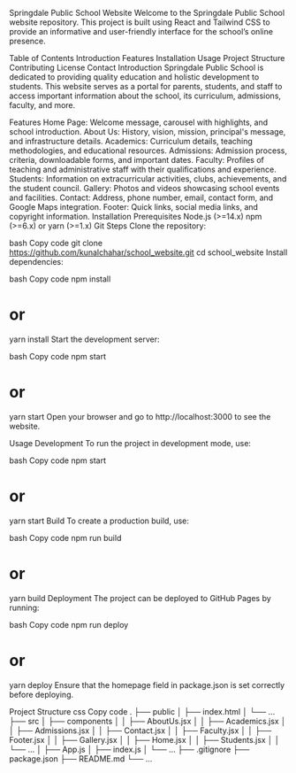 Springdale Public School Website
Welcome to the Springdale Public School website repository. This project is built using React and Tailwind CSS to provide an informative and user-friendly interface for the school’s online presence.

Table of Contents
Introduction
Features
Installation
Usage
Project Structure
Contributing
License
Contact
Introduction
Springdale Public School is dedicated to providing quality education and holistic development to students. This website serves as a portal for parents, students, and staff to access important information about the school, its curriculum, admissions, faculty, and more.

Features
Home Page: Welcome message, carousel with highlights, and school introduction.
About Us: History, vision, mission, principal's message, and infrastructure details.
Academics: Curriculum details, teaching methodologies, and educational resources.
Admissions: Admission process, criteria, downloadable forms, and important dates.
Faculty: Profiles of teaching and administrative staff with their qualifications and experience.
Students: Information on extracurricular activities, clubs, achievements, and the student council.
Gallery: Photos and videos showcasing school events and facilities.
Contact: Address, phone number, email, contact form, and Google Maps integration.
Footer: Quick links, social media links, and copyright information.
Installation
Prerequisites
Node.js (>=14.x)
npm (>=6.x) or yarn (>=1.x)
Git
Steps
Clone the repository:

bash
Copy code
git clone https://github.com/kunalchahar/school_website.git
cd school_website
Install dependencies:

bash
Copy code
npm install
# or
yarn install
Start the development server:

bash
Copy code
npm start
# or
yarn start
Open your browser and go to http://localhost:3000 to see the website.

Usage
Development
To run the project in development mode, use:

bash
Copy code
npm start
# or
yarn start
Build
To create a production build, use:

bash
Copy code
npm run build
# or
yarn build
Deployment
The project can be deployed to GitHub Pages by running:

bash
Copy code
npm run deploy
# or
yarn deploy
Ensure that the homepage field in package.json is set correctly before deploying.

Project Structure
css
Copy code
.
├── public
│   ├── index.html
│   └── ...
├── src
│   ├── components
│   │   ├── AboutUs.jsx
│   │   ├── Academics.jsx
│   │   ├── Admissions.jsx
│   │   ├── Contact.jsx
│   │   ├── Faculty.jsx
│   │   ├── Footer.jsx
│   │   ├── Gallery.jsx
│   │   ├── Home.jsx
│   │   ├── Students.jsx
│   │   └── ...
│   ├── App.js
│   ├── index.js
│   └── ...
├── .gitignore
├── package.json
├── README.md
└── ...


